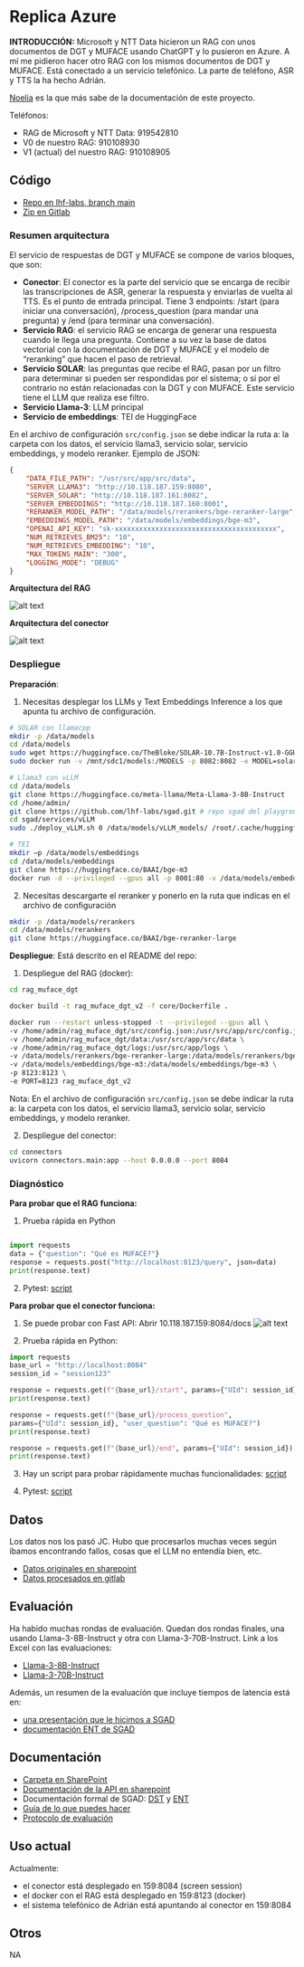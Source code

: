 # Replica Azure

**INTRODUCCIÓN:** Microsoft y NTT Data hicieron un RAG con unos documentos de DGT y MUFACE usando ChatGPT y lo pusieron en Azure. A mí me pidieron hacer otro RAG con los mismos documentos de DGT y MUFACE. Está conectado a un servicio telefónico. La parte de teléfono, ASR y TTS la ha hecho Adrián.

[Noelia](noelia.nunez@externos.correo.gob.es ) es la que más sabe de la documentación de este proyecto.

Teléfonos:
- RAG de Microsoft y NTT Data: 919542810
- V0 de nuestro RAG: 910108930
- V1 (actual) del nuestro RAG: 910108905

## Código
- [Repo en lhf-labs, branch main](https://github.com/lhf-labs/rag_muface_dgt)
- [Zip en Gitlab](gitlab-ic.scae.redsara.es/060_lhf/rag_replica_azure)

### Resumen arquitectura 
El servicio de respuestas de DGT y MUFACE se compone de varios bloques, que son: 

- **Conector**: El conector es la parte del servicio que se encarga de recibir las transcripciones de ASR, generar la respuesta y enviarlas de vuelta al TTS. Es el punto de entrada principal. Tiene 3 endpoints: /start (para iniciar una conversación), /process_question (para mandar una pregunta) y /end (para terminar una conversación). 
- **Servicio RAG**: el servicio RAG se encarga de generar una respuesta cuando le llega una pregunta. Contiene a su vez la base de datos vectorial con la documentación de DGT y MUFACE y el modelo de “reranking” que hacen el paso de retrieval. 
- **Servicio SOLAR**: las preguntas que recibe el RAG, pasan por un filtro para determinar si pueden ser respondidas por el sistema; o si por el contrario no están relacionadas con la DGT y con MUFACE. Este servicio tiene el LLM que realiza ese filtro. 
- **Servicio Llama-3**: LLM principal  
- **Servicio de embeddings**: TEI de HuggingFace

En el archivo de configuración `src/config.json` se debe indicar la ruta a: la carpeta con los datos, el servicio llama3, servicio solar, servicio embeddings, y modelo reranker. Ejemplo de JSON:
```json
{
    "DATA_FILE_PATH": "/usr/src/app/src/data",
    "SERVER_LLAMA3": "http://10.118.187.159:8080",
    "SERVER_SOLAR": "http://10.118.187.161:8082",
    "SERVER_EMBEDDINGS": "http://10.118.187.160:8001",
    "RERANKER_MODEL_PATH": "/data/models/rerankers/bge-reranker-large",
    "EMBEDDINGS_MODEL_PATH": "/data/models/embeddings/bge-m3",
    "OPENAI_API_KEY": "sk-xxxxxxxxxxxxxxxxxxxxxxxxxxxxxxxxxxxxxxxx",
    "NUM_RETRIEVES_BM25": "10",
    "NUM_RETRIEVES_EMBEDDING": "10",
    "MAX_TOKENS_MAIN": "300",
    "LOGGING_MODE": "DEBUG"
}

```



**Arquitectura del RAG**

![alt text](arquitecture_rag.png)


**Arquitectura del conector**

![alt text](arquitecture_connector.png)




### Despliegue
**Preparación**:
1. Necesitas desplegar los LLMs y Text Embeddings Inference a los que apunta tu archivo de configuración.
```bash
# SOLAR con llamacpp
mkdir -p /data/models
cd /data/models
sudo wget https://huggingface.co/TheBloke/SOLAR-10.7B-Instruct-v1.0-GGUF/resolve/main/solar-10.7b-instruct-v1.0.Q8_0.gguf 
sudo docker run -v /mnt/sdc1/models:/MODELS -p 8082:8082 -e MODEL=solar-10.7b-instruct-v1.0.Q8_0.gguf -e PORT=8082 -e CTX=4096 --privileged --gpus all llamacpp_service # imagen llamacpp de Rafa

# Llama3 con vLLM 
cd /data/models 
git clone https://huggingface.co/meta-llama/Meta-Llama-3-8B-Instruct
cd /home/admin/
git clone https://github.com/lhf-labs/sgad.git # repo sgad del playground 
cd sgad/services/vLLM 
sudo ./deploy_vLLM.sh 0 /data/models/vLLM_models/ /root/.cache/huggingface 8000 vllm/vllm-openai:v0.4.2 NousResearch/Meta-Llama-3-8B-Instruct 

# TEI
mkdir –p /data/models/embeddings 
cd /data/models/embeddings 
git clone https://huggingface.co/BAAI/bge-m3 
docker run -d --privileged --gpus all -p 8001:80 -v /data/models/embeddings/bge-m3/:/model ghcr.io/huggingface/text-embeddings-inference:1.2 --model-id /model 
```

2. Necesitas descargarte el reranker y ponerlo en la ruta que indicas en el archivo de configuración
```bash
mkdir -p /data/models/rerankers 
cd /data/models/rerankers 
git clone https://huggingface.co/BAAI/bge-reranker-large 
```

**Despliegue**: 
Está descrito en el README del repo:
1. Despliegue del RAG (docker): 
```bash
cd rag_muface_dgt

docker build -t rag_muface_dgt_v2 -f core/Dockerfile .

docker run --restart unless-stopped -t --privileged --gpus all \
-v /home/admin/rag_muface_dgt/src/config.json:/usr/src/app/src/config.json \
-v /home/admin/rag_muface_dgt/data:/usr/src/app/src/data \
-v /home/admin/rag_muface_dgt/logs:/usr/src/app/logs \
-v /data/models/rerankers/bge-reranker-large:/data/models/rerankers/bge-reranker-large \
-v /data/models/embeddings/bge-m3:/data/models/embeddings/bge-m3 \
-p 8123:8123 \
-e PORT=8123 rag_muface_dgt_v2
```
Nota: En el archivo de configuración `src/config.json` se debe indicar la ruta a: la carpeta con los datos, el servicio llama3, servicio solar, servicio embeddings, y modelo reranker.

2. Despliegue del conector:
```bash
cd connectors
uvicorn connectors.main:app --host 0.0.0.0 --port 8084
```

### Diagnóstico

**Para probar que el RAG funciona:**

1. Prueba rápida en Python
```python

import requests
data = {"question": "Qué es MUFACE?"}
response = requests.post("http://localhost:8123/query", json=data)
print(response.text)
```

2. Pytest: [script](https://github.com/lhf-labs/rag_muface_dgt/blob/main/tests/test_rag.py)


**Para probar que el conector funciona:**

1. Se puede probar con Fast API: Abrir 10.118.187.159:8084/docs
![alt text](fastapi_conector_azure.png)

2. Prueba rápida en Python:
```python
import requests
base_url = "http://localhost:8084"
session_id = "session123"

response = requests.get(f"{base_url}/start", params={"UId": session_id})
print(response.text)

response = requests.get(f"{base_url}/process_question", 
params={"UId": session_id}, "user_question": "Qué es MUFACE?")
print(response.text)

response = requests.get(f"{base_url}/end", params={"UId": session_id})
print(response.text)
```

3. Hay un script para probar rápidamente muchas funcionalidades: [script](https://github.com/lhf-labs/rag_muface_dgt/blob/main/connectors/tests/quick_test.py)

4. Pytest: [script](https://github.com/lhf-labs/rag_muface_dgt/blob/main/connectors/tests/test_connector.py)

## Datos
Los datos nos los pasó JC. Hubo que procesarlos muchas veces según íbamos encontrando fallos, cosas que el LLM no entendía bien, etc. 

- [Datos originales en sharepoint](https://colaboraage-my.sharepoint.com/:f:/r/personal/josecarlos_martinez_correo_gob_es/Documents/Documentaci%C3%B3n%20Servicio%20060/LHF-VF/Doc%20Proyectos%20LHF/Despliegue%20de%20modelo%20convesacional%20vocal%20muface-DGT/Documentos%20maestros?csf=1&web=1&e=Y2hAeA)
- [Datos procesados en gitlab](https://gitlab-ic.scae.redsara.es/060_lhf/rag_replica_azure/-/blob/main/KB_RAG_Azure.csv?ref_type=heads)

## Evaluación
Ha habido muchas rondas de evaluación. Quedan dos rondas finales, una usando Llama-3-8B-Instruct y otra con Llama-3-70B-Instruct.
Link a los Excel con las evaluaciones:
- [Llama-3-8B-Instruct](https://colaboraage-my.sharepoint.com/:x:/r/personal/josecarlos_martinez_correo_gob_es/Documents/Documentaci%C3%B3n%20Servicio%20060/LHF-VF/Doc%20Proyectos%20LHF/Despliegue%20de%20modelo%20convesacional%20vocal%20muface-DGT/Versi%C3%B3n%20LHF/Otros%20documentos/Comparativa_voz_ChatGPT_Llama3%20(v.2)%2020240903.xlsx?d=w410c28a0ebf24146867a4d34c0ac5ecb&csf=1&web=1&e=nIrO9N)
- [Llama-3-70B-Instruct](https://colaboraage-my.sharepoint.com/:x:/r/personal/josecarlos_martinez_correo_gob_es/Documents/Documentaci%C3%B3n%20Servicio%20060/LHF-VF/Doc%20Proyectos%20LHF/Despliegue%20de%20modelo%20convesacional%20vocal%20muface-DGT/Versi%C3%B3n%20LHF/Otros%20documentos/Evaluacion%20voz%2020240925%20Llama70B.xlsx?d=wed70208dab3a461d874e2d7375c7034e&csf=1&web=1&e=yO8s4G)

Además, un resumen de la evaluación que incluye tiempos de latencia está en:
- [una presentación que le hicimos a SGAD](https://colaboraage-my.sharepoint.com/:p:/r/personal/josecarlos_martinez_correo_gob_es/Documents/Documentaci%C3%B3n%20Servicio%20060/LHF-VF/Doc%20Proyectos%20LHF/Despliegue%20de%20modelo%20convesacional%20vocal%20muface-DGT/Versi%C3%B3n%20LHF/Otros%20documentos/Comparativa%20voz%20ChatGPT_Llama3%20-%20an%C3%A1lisis.pptx?d=wfc2ddf558c5c4e97a0cb4814caf4cc98&csf=1&web=1&e=EIFDOY)
- [documentación ENT de SGAD](https://colaboraage-my.sharepoint.com/:w:/r/personal/josecarlos_martinez_correo_gob_es/Documents/Documentaci%C3%B3n%20Servicio%20060/LHF-VF/Doc%20Proyectos%20LHF/Despliegue%20de%20modelo%20convesacional%20vocal%20muface-DGT/Versi%C3%B3n%20LHF/18102024_ENT_Modelo%20Conversacional%20MUFACE-DGT%20v0.docx?d=we5b9feec042245db86b8b071c8981d79&csf=1&web=1&e=7HIlui)


## Documentación 
- [Carpeta en SharePoint](https://colaboraage-my.sharepoint.com/:f:/r/personal/josecarlos_martinez_correo_gob_es/Documents/Documentaci%C3%B3n%20Servicio%20060/LHF-VF/Doc%20Proyectos%20LHF/Despliegue%20de%20modelo%20convesacional%20vocal%20muface-DGT/Versi%C3%B3n%20LHF?csf=1&web=1&e=J9grIl)
- [Documentación de la API en sharepoint](https://colaboraage-my.sharepoint.com/:w:/r/personal/josecarlos_martinez_correo_gob_es/Documents/Documentaci%C3%B3n%20Servicio%20060/LHF-VF/Doc%20Proyectos%20LHF/Despliegue%20de%20modelo%20convesacional%20vocal%20muface-DGT/Versi%C3%B3n%20LHF/Otros%20documentos/Documentaci%C3%B3n%20de%20la%20API%20RAG%20Replica%20Azure.docx?d=wd5e02b04e5e84622af29fcafb36bf0f1&csf=1&web=1&e=qxzdYZ)
- Documentación formal de SGAD: [DST](https://colaboraage-my.sharepoint.com/:w:/r/personal/josecarlos_martinez_correo_gob_es/Documents/Documentaci%C3%B3n%20Servicio%20060/LHF-VF/Doc%20Proyectos%20LHF/Despliegue%20de%20modelo%20convesacional%20vocal%20muface-DGT/Versi%C3%B3n%20LHF/18102024_DST_Modelo%20conversacional%20MUFACE-DGT%20v0.docx?d=we66c0715506c4ad7b7237deafce3a793&csf=1&web=1&e=PLspT9) y [ENT](https://colaboraage-my.sharepoint.com/:w:/r/personal/josecarlos_martinez_correo_gob_es/Documents/Documentaci%C3%B3n%20Servicio%20060/LHF-VF/Doc%20Proyectos%20LHF/Despliegue%20de%20modelo%20convesacional%20vocal%20muface-DGT/Versi%C3%B3n%20LHF/18102024_ENT_Modelo%20Conversacional%20MUFACE-DGT%20v0.docx?d=we5b9feec042245db86b8b071c8981d79&csf=1&web=1&e=7HIlui)
- [Guía de lo que puedes hacer](https://colaboraage-my.sharepoint.com/:w:/r/personal/josecarlos_martinez_correo_gob_es/Documents/Documentaci%C3%B3n%20Servicio%20060/LHF-VF/Doc%20Proyectos%20LHF/Despliegue%20de%20modelo%20convesacional%20vocal%20muface-DGT/Versi%C3%B3n%20LHF/Otros%20documentos/Demo%20guiada%20de%20la%20r%C3%A9plica%20de%20Azure.docx?d=w084033f351764c33bc63e54c955a1d61&csf=1&web=1&e=dWnrMI)
- [Protocolo de evaluación](https://colaboraage-my.sharepoint.com/:w:/r/personal/josecarlos_martinez_correo_gob_es/Documents/Documentaci%C3%B3n%20Servicio%20060/LHF-VF/Doc%20Proyectos%20LHF/Despliegue%20de%20modelo%20convesacional%20vocal%20muface-DGT/Versi%C3%B3n%20LHF/Otros%20documentos/Gu%C3%ADa%20de%20evaluaci%C3%B3n%20del%20sistema%20de%20preguntas%20y%20respuesta%20de%20DGT%20y%20MUFACE.docx?d=w51064ba408c14a55a846b3d0843ecf53&csf=1&web=1&e=etu3kR)

## Uso actual
Actualmente:
- el conector está desplegado en 159:8084 (screen session)
- el docker con el RAG está desplegado en 159:8123 (docker)
- el sistema telefónico de Adrián está apuntando al conector en 159:8084

## Otros
NA

